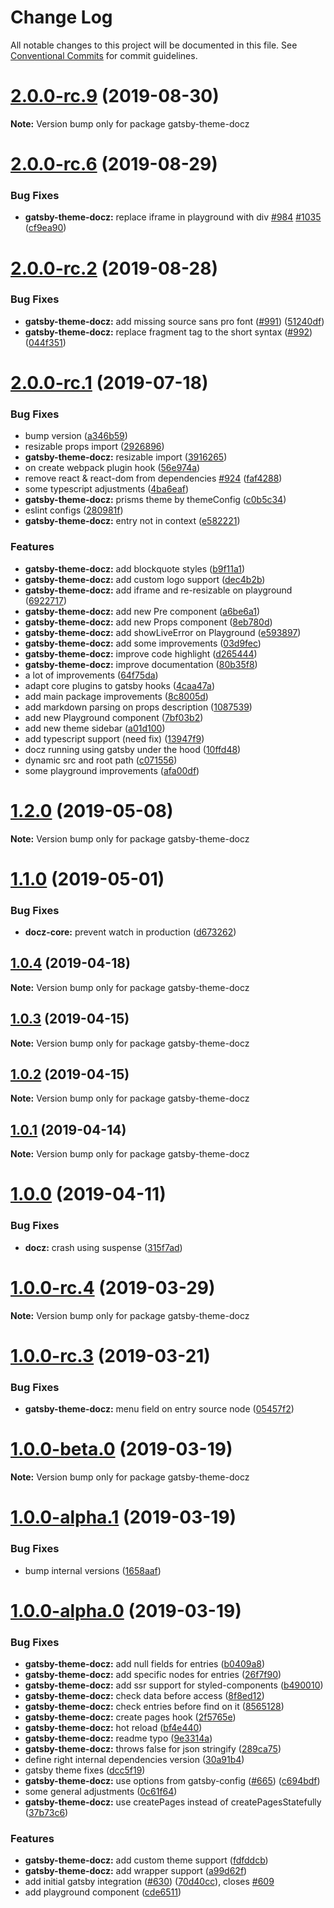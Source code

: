 # Change Log

All notable changes to this project will be documented in this file.
See [Conventional Commits](https://conventionalcommits.org) for commit guidelines.

# [2.0.0-rc.9](https://github.com/pedronauck/docz/compare/v2.0.0-rc.7...v2.0.0-rc.9) (2019-08-30)

**Note:** Version bump only for package gatsby-theme-docz





# [2.0.0-rc.6](https://github.com/pedronauck/docz/compare/v2.0.0-rc.1...v2.0.0-rc.6) (2019-08-29)


### Bug Fixes

* **gatsby-theme-docz:** replace iframe in playground with div [#984](https://github.com/pedronauck/docz/issues/984) [#1035](https://github.com/pedronauck/docz/issues/1035) ([cf9ea90](https://github.com/pedronauck/docz/commit/cf9ea90))





# [2.0.0-rc.2](https://github.com/pedronauck/docz/compare/v2.0.0-rc.1...v2.0.0-rc.2) (2019-08-28)


### Bug Fixes

* **gatsby-theme-docz:** add missing source sans pro font ([#991](https://github.com/pedronauck/docz/issues/991)) ([51240df](https://github.com/pedronauck/docz/commit/51240df))
* **gatsby-theme-docz:** replace fragment tag to the short syntax ([#992](https://github.com/pedronauck/docz/issues/992)) ([044f351](https://github.com/pedronauck/docz/commit/044f351))





# [2.0.0-rc.1](https://github.com/pedronauck/docz/compare/v1.2.0...v2.0.0-rc.1) (2019-07-18)


### Bug Fixes

* bump version ([a346b59](https://github.com/pedronauck/docz/commit/a346b59))
* resizable props import ([2926896](https://github.com/pedronauck/docz/commit/2926896))
* **gatsby-theme-docz:** resizable import ([3916265](https://github.com/pedronauck/docz/commit/3916265))
* on create webpack plugin hook ([56e974a](https://github.com/pedronauck/docz/commit/56e974a))
* remove react & react-dom from dependencies [#924](https://github.com/pedronauck/docz/issues/924) ([faf4288](https://github.com/pedronauck/docz/commit/faf4288))
* some typescript adjustments ([4ba6eaf](https://github.com/pedronauck/docz/commit/4ba6eaf))
* **gatsby-theme-docz:** prisms theme by themeConfig ([c0b5c34](https://github.com/pedronauck/docz/commit/c0b5c34))
* eslint configs ([280981f](https://github.com/pedronauck/docz/commit/280981f))
* **gatsby-theme-docz:** entry not in context ([e582221](https://github.com/pedronauck/docz/commit/e582221))


### Features

* **gatsby-theme-docz:** add blockquote styles ([b9f11a1](https://github.com/pedronauck/docz/commit/b9f11a1))
* **gatsby-theme-docz:** add custom logo support ([dec4b2b](https://github.com/pedronauck/docz/commit/dec4b2b))
* **gatsby-theme-docz:** add iframe and re-resizable on playground ([6922717](https://github.com/pedronauck/docz/commit/6922717))
* **gatsby-theme-docz:** add new Pre component ([a6be6a1](https://github.com/pedronauck/docz/commit/a6be6a1))
* **gatsby-theme-docz:** add new Props component ([8eb780d](https://github.com/pedronauck/docz/commit/8eb780d))
* **gatsby-theme-docz:** add showLiveError on Playground ([e593897](https://github.com/pedronauck/docz/commit/e593897))
* **gatsby-theme-docz:** add some improvements ([03d9fec](https://github.com/pedronauck/docz/commit/03d9fec))
* **gatsby-theme-docz:** improve code highlight ([d265444](https://github.com/pedronauck/docz/commit/d265444))
* **gatsby-theme-docz:** improve documentation ([80b35f8](https://github.com/pedronauck/docz/commit/80b35f8))
* a lot of improvements ([64f75da](https://github.com/pedronauck/docz/commit/64f75da))
* adapt core plugins to gatsby hooks ([4caa47a](https://github.com/pedronauck/docz/commit/4caa47a))
* add main package improvements ([8c8005d](https://github.com/pedronauck/docz/commit/8c8005d))
* add markdown parsing on props description ([1087539](https://github.com/pedronauck/docz/commit/1087539))
* add new Playground component ([7bf03b2](https://github.com/pedronauck/docz/commit/7bf03b2))
* add new theme sidebar ([a01d100](https://github.com/pedronauck/docz/commit/a01d100))
* add typescript support (need fix) ([13947f9](https://github.com/pedronauck/docz/commit/13947f9))
* docz running using gatsby under the hood ([10ffd48](https://github.com/pedronauck/docz/commit/10ffd48))
* dynamic src and root path ([c071556](https://github.com/pedronauck/docz/commit/c071556))
* some playground improvements ([afa00df](https://github.com/pedronauck/docz/commit/afa00df))





# [1.2.0](https://github.com/pedronauck/docz/compare/v1.1.0...v1.2.0) (2019-05-08)

**Note:** Version bump only for package gatsby-theme-docz





# [1.1.0](https://github.com/pedronauck/docz/compare/v1.0.4...v1.1.0) (2019-05-01)


### Bug Fixes

* **docz-core:** prevent watch in production ([d673262](https://github.com/pedronauck/docz/commit/d673262))





## [1.0.4](https://github.com/pedronauck/docz/compare/v1.0.3...v1.0.4) (2019-04-18)

**Note:** Version bump only for package gatsby-theme-docz





## [1.0.3](https://github.com/pedronauck/docz/compare/v1.0.2...v1.0.3) (2019-04-15)

**Note:** Version bump only for package gatsby-theme-docz





## [1.0.2](https://github.com/pedronauck/docz/compare/v1.0.1...v1.0.2) (2019-04-15)

**Note:** Version bump only for package gatsby-theme-docz





## [1.0.1](https://github.com/pedronauck/docz/compare/v1.0.0...v1.0.1) (2019-04-14)

**Note:** Version bump only for package gatsby-theme-docz





# [1.0.0](https://github.com/pedronauck/docz/compare/v1.0.0-rc.8...v1.0.0) (2019-04-11)


### Bug Fixes

* **docz:** crash using suspense ([315f7ad](https://github.com/pedronauck/docz/commit/315f7ad))





# [1.0.0-rc.4](https://github.com/pedronauck/docz/compare/v1.0.0-rc.3...v1.0.0-rc.4) (2019-03-29)

**Note:** Version bump only for package gatsby-theme-docz





# [1.0.0-rc.3](https://github.com/pedronauck/docz/compare/v1.0.0-rc.2...v1.0.0-rc.3) (2019-03-21)


### Bug Fixes

* **gatsby-theme-docz:** menu field on entry source node ([05457f2](https://github.com/pedronauck/docz/commit/05457f2))





# [1.0.0-beta.0](https://github.com/pedronauck/docz/compare/v1.0.0-alpha.1...v1.0.0-beta.0) (2019-03-19)

**Note:** Version bump only for package gatsby-theme-docz





# [1.0.0-alpha.1](https://github.com/pedronauck/docz/compare/v1.0.0-alpha.0...v1.0.0-alpha.1) (2019-03-19)


### Bug Fixes

* bump internal versions ([1658aaf](https://github.com/pedronauck/docz/commit/1658aaf))





# [1.0.0-alpha.0](https://github.com/pedronauck/docz/compare/v0.13.5...v1.0.0-alpha.0) (2019-03-19)


### Bug Fixes

* **gatsby-theme-docz:** add null fields for entries ([b0409a8](https://github.com/pedronauck/docz/commit/b0409a8))
* **gatsby-theme-docz:** add specific nodes for entries ([26f7f90](https://github.com/pedronauck/docz/commit/26f7f90))
* **gatsby-theme-docz:** add ssr support for styled-components ([b490010](https://github.com/pedronauck/docz/commit/b490010))
* **gatsby-theme-docz:** check data before access ([8f8ed12](https://github.com/pedronauck/docz/commit/8f8ed12))
* **gatsby-theme-docz:** check entries before find on it ([8565128](https://github.com/pedronauck/docz/commit/8565128))
* **gatsby-theme-docz:** create pages hook ([2f5765e](https://github.com/pedronauck/docz/commit/2f5765e))
* **gatsby-theme-docz:** hot reload ([bf4e440](https://github.com/pedronauck/docz/commit/bf4e440))
* **gatsby-theme-docz:** readme typo ([9e3314a](https://github.com/pedronauck/docz/commit/9e3314a))
* **gatsby-theme-docz:** throws false for json stringify ([289ca75](https://github.com/pedronauck/docz/commit/289ca75))
* define right internal dependencies version ([30a91b4](https://github.com/pedronauck/docz/commit/30a91b4))
* gatsby theme fixes ([dcc5f19](https://github.com/pedronauck/docz/commit/dcc5f19))
* **gatsby-theme-docz:** use options from gatsby-config ([#665](https://github.com/pedronauck/docz/issues/665)) ([c694bdf](https://github.com/pedronauck/docz/commit/c694bdf))
* some general adjustments ([0c61f64](https://github.com/pedronauck/docz/commit/0c61f64))
* **gatsby-theme-docz:** use createPages instead of createPagesStatefully ([37b73c6](https://github.com/pedronauck/docz/commit/37b73c6))


### Features

* **gatsby-theme-docz:** add custom theme support ([fdfddcb](https://github.com/pedronauck/docz/commit/fdfddcb))
* **gatsby-theme-docz:** add wrapper support ([a99d62f](https://github.com/pedronauck/docz/commit/a99d62f))
* add initial gatsby integration ([#630](https://github.com/pedronauck/docz/issues/630)) ([70d40cc](https://github.com/pedronauck/docz/commit/70d40cc)), closes [#609](https://github.com/pedronauck/docz/issues/609)
* add playground component ([cde6511](https://github.com/pedronauck/docz/commit/cde6511))
